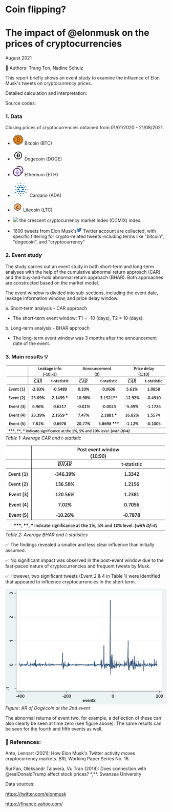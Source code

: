 # Coin flipping?
# The impact of @elonmusk on the prices of cryptocurrencies

August 2021

👭 Authors: Trang Ton, Nadine Schulz

This report briefly shows an event study to examine the influence of Elon Musk's tweets on cryptocurrency prices.

Detailed calculation and interpretation:

Source codes: 

### 1. Data 
Closing prices of cryptocurrencies obtained from 01/01/2020 - 21/08/2021:
* ![](assets/Bitcoin.png) Bitcoin (BTC)
* ![](assets/Dogecoin.png) Dogecoin (DOGE)
* ![](assets/ETHcoin.png) Ethereum (ETH)
* ![](assets/Cardano.png) Cardano (ADA)
* ![](assets/Litecoin.png) Litecoin (LTC)

* ![](QMEF-asset/CCMIX.png) the crescent cryptocurrency market index (CCMIX) index. 

* 1600 tweets from Elon Musk's![](assets/Twitter1.png) Twitter account are collected, with specific filtering for crypto-related tweets including terms like "bitcoin", "dogecoin", and "cryptocurrency" 

### 2. Event study
The study carries out an event study in both short-term and long-term analyses with the help of the cumulative abnormal return approach (CAR) and the buy-and-hold abnormal return approach (BHAR). Both approaches are constructed based on the market model.

The event window is divided into sub-sections, including the event date, leakage information window, and price delay window.

a. Short-term analysis - CAR approach
* The short-term event window: T1 = -10 (days), T2 = 10 (days).

b. Long-term analysis - BHAR approach
* The long-term event window was 3 months after the announcement date of the event.

### 3. Main results 💡

![](assets/CAR.png)
*Table 1: Average CAR and t-statistic*

![](assets/BHAR.png)
*Table 2: Average BHAR and t-statistics*

✅ The findings revealed a smaller and less clear influence than initially assumed. 

✅ No significant impact was observed in the post-event window due to the fast-paced nature of cryptocurrencies and frequent tweets by Musk. 

✅ However, two significant tweets (Event 2 & 4 in Table 1) were identified that appeared to influence cryptocurrencies in the short term.

![](assets/Event2.png)
*Figure: AR of Dogecoin at the 2nd event*

The abnormal returns of event two, for example, a deflection of these can also clearly be seen at time zero (see figure above). The same results can be seen for the fourth and fifth events as well.

### 📖 References:
Ante, Lennart (2021): How Elon Musk's Twitter activity moves cryptocurrency markets. BRL Working Paper Series No. 16.

Rui Fan, Oleksandr Talavera, Vu Tran (2018): Does connection with @realDonaldTrump affect stock prices? *,**. Swansea University

Data sources:

https://twitter.com/elonmusk

https://finance.yahoo.com/
